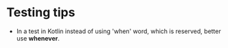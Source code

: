 # Testing tips

* In a test in Kotlin instead of using 'when' word, which is reserved, better use **whenever**.

